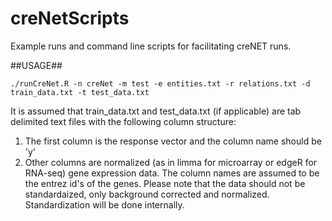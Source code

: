 # creNetScripts
Example runs and command line scripts for facilitating creNET runs.

##USAGE##

```{R}
./runCreNet.R -n creNet -m test -e entities.txt -r relations.txt -d train_data.txt -t test_data.txt
```


It is assumed that train_data.txt and test_data.txt (if applicable) are tab delimited text files with the following column structure:

1. The first column is the response vector and the column name should be 'y'
2. Other columns are normalized (as in limma for microarray or edgeR for RNA-seq) gene expression data. The column names are assumed to be the entrez id's of the genes. Please note that the data should not be standardaized, only background corrected and normalized. Standardization will be done internally.
